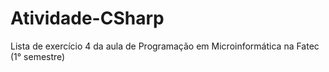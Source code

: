 # Atividade-CSharp
 Lista de exercício 4 da aula de Programação em Microinformática na Fatec (1° semestre)
